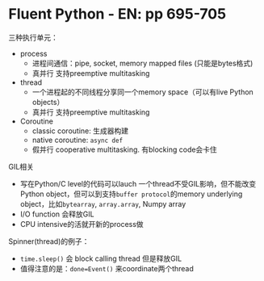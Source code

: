 # Fluent Python - EN: pp 695-705

三种执行单元：

- process
    - 进程间通信：pipe, socket, memory mapped files (只能是bytes格式)
    - 真并行 支持preemptive multitasking
- thread
    - 一个进程起的不同线程分享同一个memory space（可以有live Python objects）
    - 真并行 支持preemptive multitasking
- Coroutine
    - classic coroutine: 生成器构建
    - native coroutine: `async def`
    - 假并行 cooperative multitasking. 有blocking code会卡住

GIL相关

- 写在Python/C level的代码可以lauch 一个thread不受GIL影响，但不能改变Python object，但可以到支持`buffer protocol`的memory underlying object，比如`bytearray`, `array.array`, Numpy array
- I/O function 会释放GIL
- CPU intensive的活就开新的process做

Spinner(thread)的例子：

- `time.sleep()` 会 block calling thread 但是释放GIL
- 值得注意的是：`done=Event()`  来coordinate两个thread
